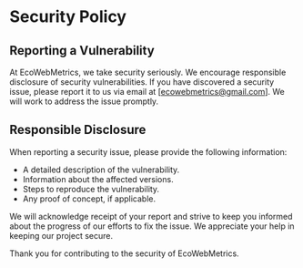 # Security Policy

## Reporting a Vulnerability

At EcoWebMetrics, we take security seriously. We encourage responsible disclosure of security vulnerabilities. If you have discovered a security issue, please report it to us via email at [ecowebmetrics@gmail.com]. We will work to address the issue promptly.

## Responsible Disclosure

When reporting a security issue, please provide the following information:

- A detailed description of the vulnerability.
- Information about the affected versions.
- Steps to reproduce the vulnerability.
- Any proof of concept, if applicable.

We will acknowledge receipt of your report and strive to keep you informed about the progress of our efforts to fix the issue. We appreciate your help in keeping our project secure.

Thank you for contributing to the security of EcoWebMetrics.